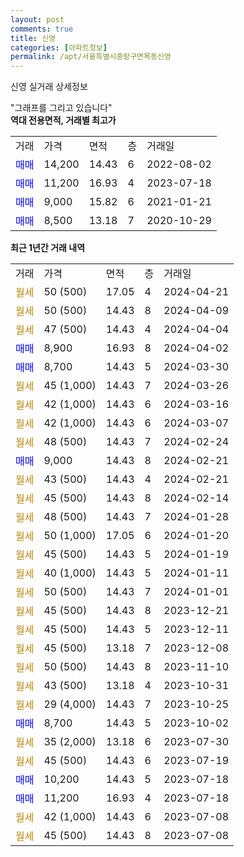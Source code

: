 ```yaml
---
layout: post
comments: true
title: 신영
categories: [아파트정보]
permalink: /apt/서울특별시중랑구면목동신영
---
```


신영 실거래 상세정보

<script type="text/javascript">
  google.charts.load('current', {'packages':['line', 'corechart']});
  google.charts.setOnLoadCallback(drawChart);

  function drawChart() {
    var data = new google.visualization.DataTable();
    data.addColumn('date', '거래일');
    data.addColumn('number', "매매");
    data.addColumn('number', "전세");
    data.addColumn('number', "전매");

    data.addRows([[new Date(Date.parse("2024-04-21")), null, null, null], [new Date(Date.parse("2024-04-09")), null, null, null], [new Date(Date.parse("2024-04-04")), null, null, null], [new Date(Date.parse("2024-04-02")), 8900, null, null], [new Date(Date.parse("2024-03-30")), 8700, null, null], [new Date(Date.parse("2024-03-26")), null, null, null], [new Date(Date.parse("2024-03-16")), null, null, null], [new Date(Date.parse("2024-03-07")), null, null, null], [new Date(Date.parse("2024-02-24")), null, null, null], [new Date(Date.parse("2024-02-21")), 9000, null, null], [new Date(Date.parse("2024-02-21")), null, null, null], [new Date(Date.parse("2024-02-14")), null, null, null], [new Date(Date.parse("2024-01-28")), null, null, null], [new Date(Date.parse("2024-01-20")), null, null, null], [new Date(Date.parse("2024-01-19")), null, null, null], [new Date(Date.parse("2024-01-11")), null, null, null], [new Date(Date.parse("2024-01-01")), null, null, null], [new Date(Date.parse("2023-12-21")), null, null, null], [new Date(Date.parse("2023-12-11")), null, null, null], [new Date(Date.parse("2023-12-08")), null, null, null], [new Date(Date.parse("2023-11-10")), null, null, null], [new Date(Date.parse("2023-10-31")), null, null, null], [new Date(Date.parse("2023-10-25")), null, null, null], [new Date(Date.parse("2023-10-02")), 8700, null, null], [new Date(Date.parse("2023-07-30")), null, null, null], [new Date(Date.parse("2023-07-19")), null, null, null], [new Date(Date.parse("2023-07-18")), 10200, null, null], [new Date(Date.parse("2023-07-18")), 11200, null, null], [new Date(Date.parse("2023-07-08")), null, null, null], [new Date(Date.parse("2023-07-08")), null, null, null]]);

    var options = {
      hAxis: {
        format: 'yyyy/MM/dd'
      },    
      lineWidth: 0,
      pointsVisible: true,    
      title: '최근 1년간 유형별 실거래가 분포',
      legend: { position: 'bottom' }
    };

    var formatter = new google.visualization.NumberFormat({pattern:'###,###'} );
    formatter.format(data, 1);
    formatter.format(data, 2);
    
    setTimeout(function() {
        var chart = new google.visualization.LineChart(document.getElementById('columnchart_material'));
        chart.draw(data, (options));
        document.getElementById('loading').style.display = 'none';
    }, 200);
  }
</script>


<div id="loading" style="z-index:20; display: block; margin-left: 0px">"그래프를 그리고 있습니다"</div>
<div id="columnchart_material" style="width: 95%; margin-left: 0px; display: block"></div>
<!-- contents start -->
<b>역대 전용면적, 거래별 최고가</b>
<table class="sortable">
    <tr>
      <td>거래</td>
      <td>가격</td>
      <td>면적</td>
      <td>층</td>
      <td>거래일</td>
    </tr>
        <tr>
          <td><a style="color: blue">매매</a></td>
          <td>14,200</td>
          <td>14.43</td>
          <td>6</td>
          <td>2022-08-02</td>
        </tr>            <tr>
          <td><a style="color: blue">매매</a></td>
          <td>11,200</td>
          <td>16.93</td>
          <td>4</td>
          <td>2023-07-18</td>
        </tr>            <tr>
          <td><a style="color: blue">매매</a></td>
          <td>9,000</td>
          <td>15.82</td>
          <td>6</td>
          <td>2021-01-21</td>
        </tr>            <tr>
          <td><a style="color: blue">매매</a></td>
          <td>8,500</td>
          <td>13.18</td>
          <td>7</td>
          <td>2020-10-29</td>
        </tr>        
    
    
</table>

<b>최근 1년간 거래 내역</b>

<table class="sortable">
    <tr>
      <td>거래</td>
      <td>가격</td>
      <td>면적</td>
      <td>층</td>
      <td>거래일</td>
    </tr>
    <tr>
      <td><a style="color: darkgoldenrod">월세</a></td>
      <td>50 (500)</td>
      <td>17.05</td>
      <td>4</td>
      <td>2024-04-21</td>
    </tr>          <tr>
      <td><a style="color: darkgoldenrod">월세</a></td>
      <td>50 (500)</td>
      <td>14.43</td>
      <td>8</td>
      <td>2024-04-09</td>
    </tr>          <tr>
      <td><a style="color: darkgoldenrod">월세</a></td>
      <td>47 (500)</td>
      <td>14.43</td>
      <td>4</td>
      <td>2024-04-04</td>
    </tr>          <tr>
      <td><a style="color: blue">매매</a></td>
      <td>8,900</td>
      <td>16.93</td>
      <td>8</td>
      <td>2024-04-02</td>
    </tr>          <tr>
      <td><a style="color: blue">매매</a></td>
      <td>8,700</td>
      <td>14.43</td>
      <td>5</td>
      <td>2024-03-30</td>
    </tr>          <tr>
      <td><a style="color: darkgoldenrod">월세</a></td>
      <td>45 (1,000)</td>
      <td>14.43</td>
      <td>7</td>
      <td>2024-03-26</td>
    </tr>          <tr>
      <td><a style="color: darkgoldenrod">월세</a></td>
      <td>42 (1,000)</td>
      <td>14.43</td>
      <td>6</td>
      <td>2024-03-16</td>
    </tr>          <tr>
      <td><a style="color: darkgoldenrod">월세</a></td>
      <td>42 (1,000)</td>
      <td>14.43</td>
      <td>6</td>
      <td>2024-03-07</td>
    </tr>          <tr>
      <td><a style="color: darkgoldenrod">월세</a></td>
      <td>48 (500)</td>
      <td>14.43</td>
      <td>7</td>
      <td>2024-02-24</td>
    </tr>          <tr>
      <td><a style="color: blue">매매</a></td>
      <td>9,000</td>
      <td>14.43</td>
      <td>8</td>
      <td>2024-02-21</td>
    </tr>          <tr>
      <td><a style="color: darkgoldenrod">월세</a></td>
      <td>43 (500)</td>
      <td>14.43</td>
      <td>4</td>
      <td>2024-02-21</td>
    </tr>          <tr>
      <td><a style="color: darkgoldenrod">월세</a></td>
      <td>45 (500)</td>
      <td>14.43</td>
      <td>8</td>
      <td>2024-02-14</td>
    </tr>          <tr>
      <td><a style="color: darkgoldenrod">월세</a></td>
      <td>48 (500)</td>
      <td>14.43</td>
      <td>7</td>
      <td>2024-01-28</td>
    </tr>          <tr>
      <td><a style="color: darkgoldenrod">월세</a></td>
      <td>50 (1,000)</td>
      <td>17.05</td>
      <td>6</td>
      <td>2024-01-20</td>
    </tr>          <tr>
      <td><a style="color: darkgoldenrod">월세</a></td>
      <td>45 (500)</td>
      <td>14.43</td>
      <td>5</td>
      <td>2024-01-19</td>
    </tr>          <tr>
      <td><a style="color: darkgoldenrod">월세</a></td>
      <td>40 (1,000)</td>
      <td>14.43</td>
      <td>5</td>
      <td>2024-01-11</td>
    </tr>          <tr>
      <td><a style="color: darkgoldenrod">월세</a></td>
      <td>50 (500)</td>
      <td>14.43</td>
      <td>7</td>
      <td>2024-01-01</td>
    </tr>          <tr>
      <td><a style="color: darkgoldenrod">월세</a></td>
      <td>45 (500)</td>
      <td>14.43</td>
      <td>8</td>
      <td>2023-12-21</td>
    </tr>          <tr>
      <td><a style="color: darkgoldenrod">월세</a></td>
      <td>45 (500)</td>
      <td>14.43</td>
      <td>5</td>
      <td>2023-12-11</td>
    </tr>          <tr>
      <td><a style="color: darkgoldenrod">월세</a></td>
      <td>45 (500)</td>
      <td>13.18</td>
      <td>7</td>
      <td>2023-12-08</td>
    </tr>          <tr>
      <td><a style="color: darkgoldenrod">월세</a></td>
      <td>50 (500)</td>
      <td>14.43</td>
      <td>8</td>
      <td>2023-11-10</td>
    </tr>          <tr>
      <td><a style="color: darkgoldenrod">월세</a></td>
      <td>43 (500)</td>
      <td>13.18</td>
      <td>4</td>
      <td>2023-10-31</td>
    </tr>          <tr>
      <td><a style="color: darkgoldenrod">월세</a></td>
      <td>29 (4,000)</td>
      <td>14.43</td>
      <td>7</td>
      <td>2023-10-25</td>
    </tr>          <tr>
      <td><a style="color: blue">매매</a></td>
      <td>8,700</td>
      <td>14.43</td>
      <td>5</td>
      <td>2023-10-02</td>
    </tr>          <tr>
      <td><a style="color: darkgoldenrod">월세</a></td>
      <td>35 (2,000)</td>
      <td>13.18</td>
      <td>6</td>
      <td>2023-07-30</td>
    </tr>          <tr>
      <td><a style="color: darkgoldenrod">월세</a></td>
      <td>45 (500)</td>
      <td>14.43</td>
      <td>6</td>
      <td>2023-07-19</td>
    </tr>          <tr>
      <td><a style="color: blue">매매</a></td>
      <td>10,200</td>
      <td>14.43</td>
      <td>5</td>
      <td>2023-07-18</td>
    </tr>          <tr>
      <td><a style="color: blue">매매</a></td>
      <td>11,200</td>
      <td>16.93</td>
      <td>4</td>
      <td>2023-07-18</td>
    </tr>          <tr>
      <td><a style="color: darkgoldenrod">월세</a></td>
      <td>42 (1,000)</td>
      <td>14.43</td>
      <td>6</td>
      <td>2023-07-08</td>
    </tr>          <tr>
      <td><a style="color: darkgoldenrod">월세</a></td>
      <td>45 (500)</td>
      <td>14.43</td>
      <td>8</td>
      <td>2023-07-08</td>
    </tr>      </table>
<!-- contents end -->    

